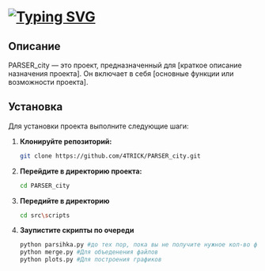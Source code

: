 # [![Typing SVG](https://readme-typing-svg.herokuapp.com?color=%2336BCF7&lines=🛠+Parser+City)](https://git.io/typing-svg)

## Описание

PARSER_city — это проект, предназначенный для [краткое описание назначения проекта]. Он включает в себя [основные функции или возможности проекта].

## Установка

Для установки проекта выполните следующие шаги:

1. **Клонируйте репозиторий:**
   ```bash
   git clone https://github.com/4TRICK/PARSER_city.git
   ```
2. **Перейдите в директорию проекта:**
   ```bash
   cd PARSER_city
   ```
4. **Передийте в директорию**
   ```bash
   cd src\scripts
   ```
5. **Заупистите скрипты по очереди**
   ```bash
   python parsihka.py #до тех пор, пока вы не получите нужное кол-во файлов
   python merge.py #Для объеденения файлов
   python plots.py #Для построения графиков
   ```
